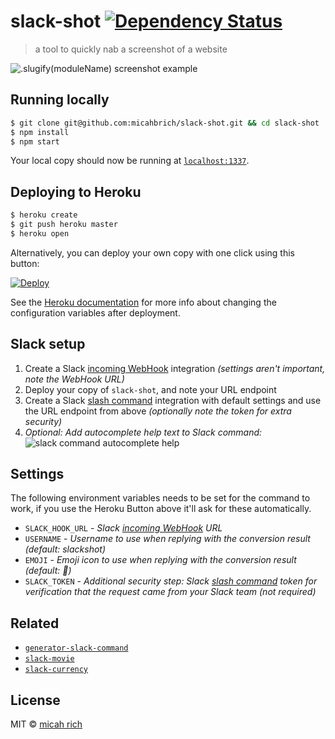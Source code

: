 # slack-shot [![Dependency Status](http://img.shields.io/gemnasium/micahbrich/slack-shot.svg?style=flat-square)](https://gemnasium.com/micahbrich/slack-shot)
> a tool to quickly nab a screenshot of a website


![.slugify(moduleName) screenshot example](screenshot.png)


## Running locally
```sh
$ git clone git@github.com:micahbrich/slack-shot.git && cd slack-shot
$ npm install
$ npm start
```

Your local copy should now be running at [`localhost:1337`](http://localhost:1337).


## Deploying to Heroku
```sh
$ heroku create
$ git push heroku master
$ heroku open
```

Alternatively, you can deploy your own copy with one click using this button:

[![Deploy](https://www.herokucdn.com/deploy/button.svg)](https://heroku.com/deploy?template=https://github.com/micahbrich/slack-shot)

See the [Heroku documentation](https://devcenter.heroku.com/articles/config-vars) for more info about changing the configuration variables after deployment.


## Slack setup
1. Create a Slack [incoming WebHook][slack-webhook] integration *(settings aren't important, note the WebHook URL)*
2. Deploy your copy of `slack-shot`, and note your URL endpoint
3. Create a Slack [slash command][slack-command] integration with default settings and use the URL endpoint from above *(optionally note the token for extra security)*
4. *Optional: Add autocomplete help text to Slack command:*
  ![slack command autocomplete help](slack-autocomplete.png)


## Settings
The following environment variables needs to be set for the command to work, if you use the Heroku Button above it'll ask for these automatically.

- `SLACK_HOOK_URL` - *Slack [incoming WebHook][slack-webhook] URL*
- `USERNAME` - *Username to use when replying with the conversion result (default: slackshot)*
- `EMOJI` - *Emoji icon to use when replying with the conversion result (default: :round_pushpin:)*
- `SLACK_TOKEN` - *Additional security step: Slack [slash command][slack-command] token for verification that the request came from your Slack team (not required)*


## Related
- [`generator-slack-command`](https://github.com/matiassingers/generator-slack-command)
- [`slack-movie`](https://github.com/matiassingers/slack-movie)
- [`slack-currency`](https://github.com/matiassingers/slack-currency)


## License

MIT © [micah rich](https://github.com/micahbrich)

[slack-webhook]: https://my.slack.com/services/new/incoming-webhook/
[slack-command]: https://my.slack.com/services/new/slash-commands
